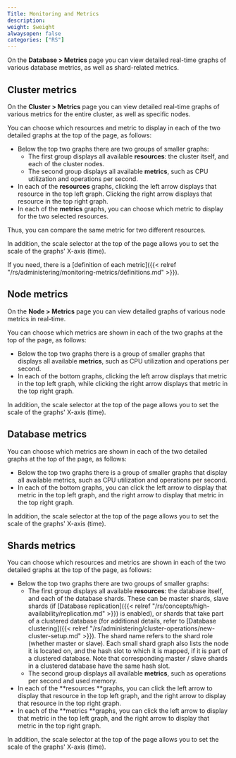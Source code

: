 ```yaml
---
Title: Monitoring and Metrics
description:
weight: $weight
alwaysopen: false
categories: ["RS"]
---
```

On the **Database > Metrics** page you can view detailed real-time
graphs of various database metrics, as well as shard-related metrics.

## Cluster metrics

On the **Cluster > Metrics** page you can view detailed real-time
graphs of various metrics for the entire cluster, as well as specific
nodes.

You can choose which resources and metric to display in each of the two
detailed graphs at the top of the page, as follows:

- Below the top two graphs there are two groups of smaller graphs:
    - The first group displays all available **resources**: the
        cluster itself, and each of the cluster nodes.
    - The second group displays all available **metrics**, such as CPU
        utilization and operations per second.
- In each of the **resources** graphs, clicking the left arrow
    displays that resource in the top left graph. Clicking the right
    arrow displays that resource in the top right graph.
- In each of the **metrics** graphs, you can choose which metric to
    display for the two selected resources.

Thus, you can compare the same metric for two different resources.

In addition, the scale selector at the top of the page allows you to set
the scale of the graphs' X-axis (time).

If you need, there is a [definition of each
metric]({{< relref "/rs/administering/monitoring-metrics/definitions.md" >}}).

## Node metrics

On the **Node > Metrics** page you can view detailed graphs of various
node metrics in real-time.

You can choose which metrics are shown in each of the two graphs at the
top of the page, as follows:

- Below the top two graphs there is a group of smaller graphs that
    displays all available **metrics**, such as CPU utilization and
    operations per second.
- In each of the bottom graphs, clicking the left arrow displays that
    metric in the top left graph, while clicking the right arrow
    displays that metric in the top right graph.

In addition, the scale selector at the top of the page allows you to set
the scale of the graphs' X-axis (time).

## Database metrics

You can choose which metrics are shown in each of the two detailed
graphs at the top of the page, as follows:

- Below the top two graphs there is a group of smaller graphs that
    display all available metrics, such as CPU utilization and
    operations per second.
- In each of the bottom graphs, you can click the left arrow to
    display that metric in the top left graph, and the right arrow to
    display that metric in the top right graph.

In addition, the scale selector at the top of the page allows you to set
the scale of the graphs' X-axis (time).

## Shards metrics

You can choose which resources and metrics are shown in each of the
two detailed graphs at the top of the page, as follows:

- Below the top two graphs there are two groups of smaller graphs:
    - The first group displays all available **resources**: the
        database itself, and each of the database shards. These can be
        master shards, slave shards (if [Database
        replication]({{< relref "/rs/concepts/high-availability/replication.md" >}}) is
        enabled), or shards that take part of a clustered database (for
        additional details, refer to [Database
        clustering]({{< relref "/rs/administering/cluster-operations/new-cluster-setup.md" >}}).
        The shard name refers to the shard role (whether master or
        slave).
        Each small shard graph also lists the node it is located on, and
        the hash slot to which it is mapped, if it is part of a
        clustered database.
        Note that corresponding master / slave shards in a clustered
        database have the same hash slot.
    - The second group displays all available **metrics**, such as
        operations per second and used memory.
- In each of the **resources **graphs, you can click the left arrow to
    display that resource in the top left graph, and the right arrow to
    display that resource in the top right graph.
- In each of the **metrics **graphs, you can click the left arrow to
    display that metric in the top left graph, and the right arrow to
    display that metric in the top right graph.

In addition, the scale selector at the top of the page allows you to set
the scale of the graphs' X-axis (time).
